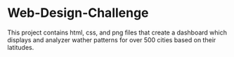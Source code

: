 # Web-Design-Challenge

This project contains html, css, and png files that create a dashboard which displays and analyzer wather patterns for over 500 cities based on their latitudes.
